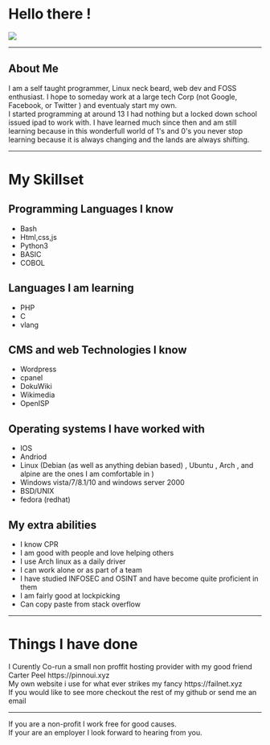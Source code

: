 <h1>Hello there !</h1>
<img src="https://github-readme-stats.vercel.app/api?username=0x00009b&show_icons=true&title_color=ffffff&icon_color=bb2acf&text_color=daf7dc&bg_color=191919">
<hr>
<h2>About Me</h2>
I am a self taught programmer, Linux neck beard, web dev and FOSS enthusiast. I hope to someday work at a large tech Corp (not Google, Facebook, or Twitter ) and eventualy start my own.
<br>
I started programming at around 13 I had nothing but a locked down school issued ipad to work with. I have learned much since then and am still learning because in this wonderfull world of 1's and 0's you never stop learning because it is always changing and the lands are always shifting.

<hr>

<h1>My Skillset</h1>

## Programming Languages I know
- Bash 
- Html,css,js 
- Python3 
- BASIC 
- COBOL

## Languages I am learning 
- PHP 
- C
- vlang 

## CMS and web Technologies I know
- Wordpress
- cpanel
- DokuWiki
- Wikimedia
- OpenISP

## Operating systems I have worked with
- IOS 
- Andriod 
- Linux (Debian (as well as anything debian based) , Ubuntu , Arch , and alpine are the ones I am comfortable in ) 
- Windows vista/7/8.1/10 and windows server 2000
- BSD/UNIX
- fedora (redhat)

## My extra abilities
- I know CPR 
- I am good with people and love helping others
- I use Arch linux as a daily driver 
- I can work alone or as part of a team 
- I have studied INFOSEC and OSINT and have become quite proficient in them
- I am fairly good at lockpicking
- Can copy paste from stack overflow 


<hr>
  <h1>Things I have done</h1>
  I Curently Co-run a small non proffit hosting provider with my good friend Carter Peel https://pinnoui.xyz
  <br>
  My own website i use for what ever strikes my fancy https://failnet.xyz
  <br>
  If you would like to see more checkout the rest of my github or send me an email 
  <hr>
  If you are a non-profit I work free for good causes.
  <br>
  If your are an employer I look forward to hearing from you.
